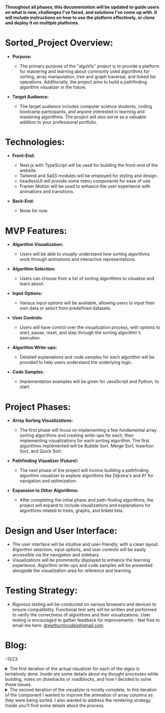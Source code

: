 #### Throughout all phases, this documentation will be updated to guide users on what is new, challenges I've faced, and solutions I've come up with. It will include instructions on how to use the platform effectively, or clone and deploy it on multiple platforms.

# Sorted_Project Overview:

- **Purpose:**

  - The primary purpose of the "algoVIs" project is to provide a platform for mastering and learning about commonly used algorithms for sorting, array manipulation, tree and graph traversal, and linked list operations. Additionally, the project aims to build a pathfinding algorithm visualizer in the future.

- **Target Audience:**
  - The target audience includes computer science students, coding bootcamp participants, and anyone interested in learning and mastering algorithms. The project will also serve as a valuable addition to your professional portfolio.

# Technologies:

- **Front-End:**

  - Next.js with TypeScript will be used for building the front-end of the website.
  - Tailwind and SaSS modules will be employed for styling and design.
  - headlessUI will provide some menu components for ease of use.
  - Framer Motion will be used to enhance the user experience with animations and transitions.

- **Back-End:**
  - None for now.

# MVP Features:

- **Algorithm Visualization:**

  - Users will be able to visually understand how sorting algorithms work through animations and interactive representations.

- **Algorithm Selection:**

  - Users can choose from a list of sorting algorithms to visualize and learn about.

- **Input Options:**

  - Various input options will be available, allowing users to input their own data or select from predefined datasets.

- **User Controls:**

  - Users will have control over the visualization process, with options to start, pause, reset, and step through the sorting algorithm's execution.

- **Algorithm Write-ups:**

  - Detailed explanations and code samples for each algorithm will be provided to help users understand the underlying logic.

- **Code Samples:**
  - Implementation examples will be given for JavaScript and Python, to start.

# Project Phases:

- **Array Sorting Visualizations:**

  - The first phase will focus on implementing a few fundamental array sorting algorithms and creating write-ups for each, then implementing visualizations for each sorting algorithm. The first algorithms implemented will be Bubble Sort, Merge Sort, Insertion Sort, and Quick Sort.

- **Pathfinding Visualizer (Future):**

  - The next phase of the project will involve building a pathfinding algorithm visualizer to explore algorithms like Dijkstra's and A\* for navigation and optimization.

- **Expansion to Other Algorithms:**
  - After completing the initial phase and path-finding algorithms, the project will expand to include visualizations and explanations for algorithms related to trees, graphs, and linked lists.

# Design and User Interface:

- The user interface will be intuitive and user-friendly, with a clean layout. Algorithm selection, input options, and user controls will be easily accessible via the navigation and sidebars.
- Visualizations will be prominently displayed to enhance the learning experience. Algorithm write-ups and code samples will be presented alongside the visualization area for reference and learning.

# Testing Strategy:

- Rigorous testing will be conducted on various browsers and devices to ensure compatibility. Functional test sets will be written and performed to verify the correctness of algorithms and their visualizations. User testing is encouraged to gather feedback for improvements - feel free to email me here:
  <drewthurmcodes@gmail.com>

# Blog:

-11/23

<details>

<summary> The first iteration of the actual visualizer for each of the algos is tentatively done. Inside are some details about my thought processes while building, notes on drawbacks or roadblocks, and how I decided to solve these issues. </summary>

- I started by creating functions to generate a list of random numbers, and employed useState to store the generated "sortingArray", and mapped over these values in the jsx to create a column for each.

  - <details>
        <summary> columns code:</summary>
      
      ```typescript
          function ArrayElementNode({ color, label }: { color: string; label: string }) {
            return (
              <div className={`flex h-full w-3 justify-center items-end text-xs ${color}`}>
                <div className="translate-y-6 -rotate-45 text-white">{label}</div>
              </div>
            );
          }

          <div className="flex gap-4 h-1/2 w-full justify-center items-end">
            {sortingArray.map((value: number, idx: number, arr: number[]) => {
              return (
                <div className="array-element-node" style={{ height: value }}>
                  <ArrayElementNode
                    key={idx}
                    label={arr.length < 30 ? ${value} : ""}
                    color={"bg-blue"}
                  />
                </div>
              );
            })}
          </div>

  - [x] While testing I noticed column labels tend to overlap and look ugly when the list is above 30-40 elements.

- With the ability to create a random array of numbers and render them on the screen, the next step would be to implement a version of bubble sort that keeps track of the steps it took to sort the array. For this step I modified traditional bubbleSort to create an auxiliary array called animationFrames. The plan is to push a copy of the sortingArray to animationFrames on each iteration of the inner loop. This would give me a snapshot of the sortingArray's state after every comparison. I could use these captured array states to illustrate the steps taken to sort the input array.

  - <details>
      <summary> bubbleSort code: </summary>

    ```typescript
      generateBubbleSortAnimations(arr: number[]): number[][] {
        const arrayCopy = [...arr];
        const bubbleSortAnimations = []
        let swapped = true;

        while (swapped) {
          swapped = false;
          for (let i = 0; i < arrayCopy.length - 1; i++) {
            if (arrayCopy[i] > arrayCopy[i + 1]) {
              bubbleSortAnimations.push([i, i+1])
              const temp = arrayCopy[i];
              arrayCopy[i] = arrayCopy[i + 1];
              arrayCopy[i + 1] = temp;
              swapped = true;
            }
          }
        } ;

        return bubbleSortAnimations;
      };
    ```

    </details>

  - [x] I realized that this was wasteful, as it would produce an unused animation frame when the numbers being compared are already in order. Also, since I'm only concerned with the positions being changed, I modified it to store the two positions being swapped only when I've made a change.

- The next order of business would be to create a function, handleFrame, which would handle a single animation frame by modifying the currently rendered array elements to reflect the new state of the array. I imagined 3 visual indicators to guide the user through the steps. First, I would change the colors of the elements to be swapped. Next I would swap the style properties and labels of the two elements, and finally I would return them to the default color. I used regular DOM manipulation to achieve all of this, like so:

  - <details>
        <summary> handleFrame code: </summary>

        ```typescript
        const handleFrame = (frameNumber: number, col1: any, col2: any) => {
          let c1h = col1.style.height;
          let c2h = col2.style.height;
          let el1 = col1.firstChild;
          let el2 = col2.firstChild;
          let text = el1.firstChild.innerText;

          if (frameNumber % 3 === 1) {
            el1.style.backgroundColor = "red";
            el2.style.backgroundColor = "purple";
          } else if (frameNumber % 3 === 2) {
            el1.style.backgroundColor = "purple";
            el2.style.backgroundColor = "red";
            el1.firstChild.innerText = el2.firstChild.innerText;
            el2.firstChild.innerText = text;
            col1.style.height = c2h;
            col2.style.height = c1h;
          } else {
            el1.style.backgroundColor = "blue";
            el2.style.backgroundColor = "blue";
          }

          };

          ```

      </details>

- With these steps completed I could begin to put everything together. My plan was to iterate over the animation frames, creating a set of nested timeouts. The higher order timeout would be responsible for grabbing the proper array columns and creating 3 staggered calls to the handleFrame function described above. To start and stop the animations I decided to employ useEffect's dependancy array in conjunction with a slice of local state called "sortingInProgress", which the "Sort" button would manipulate. It's not the most beautiful code, but this is what I came up with for the first iteration:

  - <details>
        <summary> useEffect code:</summary>
      
      ```typescript
        useEffect(() => {
          if (!sortingInProgress) return;
          const animationFrames = generateBubbleSortAnimations(sortingArray);
          for (let i = 0; i < animationFrames.length; i++) {
            setTimeout(() => {
              const arrayElements = document.querySelectorAll(
                ".array-element-node"
              );
              const [pos1, pos2] = animationFrames[i];
              const col1 = arrayElements[pos1];
              const col2 = arrayElements[pos2];
              for (let idx = 1; idx <= 3; idx++) {
                setTimeout(() => {
                  handleFrame(idx, col1, col2);
                }, idx * 15);
              }
            }, i * 45);
          }
        }, [sortingInProgress]);
        ```
    </details>

- Lastly, I made a few simple buttons. One to start the sorting visualization, and one to create / render a new list of values. So. The creation is complete. It works but, even aside from sloppy first-attempt code, there are drawbacks and things that I would like to refactor. Here are some of the things I'd like to improve on the next iteration:

  1. The visualization is kind of jarring. It gets the point across, but it's not pretty.
     - _a._ the columns don't move horizontally, they just swap sizes.
     - _b._ since there are no transitions the changes happen instantly.
     - _c._ faster animation speeds make this look like "blur of color, then done" - not the desired effect & useless for teaching
  2. Once animations start, they cannot be stopped.
     - _b._ it is not possible to pause, rewind or reset back to the original list order.
     - _a._ if a new list is generated during animation, the column values update but the animations continue.

  </details>

<details>

<summary> The second iteration of the visualizer is mostly complete. In this iteration of the component I wanted to improve the animation of array columns as they were being sorted. I also wanted to address the rendering strategy. Inside you'll find some details about the process. </summary>

## Problem 1 - Once animations start, they cannot be stopped.

- This is because all of the timeouts are placed onto the message queue synchronously. So even after the array values are changed, or sortingInProgress is toggled to false, handleFrame continues to be called as the timeouts resolve. My first response was to store each timeout id as it was being created in a ref, then clear them using a loop if the "cancel" button was clicked, but I was unsuccessful.

- After a bit more thought I decide to look at this from a different angle and try a recursive approach. Here's what I came up with.

  - <details>
    <summary> the plan:</summary>

    1. use useRef to store:

       - animationFramesRef: the array of animation steps taken
       - timeoutRef: the ID of the current pending setTimeout

    2. use useState to store:

       - arrayValues: the list values to be mapped and sorted
       - columns: html elements created by mapping over arrayValues
       - sortingInProgress: used to toggle sorting on or off

    3. create a useEffect that will:

       - call a recursive function, "animateFrames", if sortingInProgress is true
       - return a cleanup function calls clearTimeout on timeoutRef

    4. animateFrames will:

       - create a new timeout whose callback will:
         - remove one frame from the animationFramesRef
         - call a helper function, "swapColumns", passing the removed animation frame
       - update timeoutRef with the new ID

    5. swapColumns will:

       - use the animation frame to swap the elements of "arrayValues"
       - call setArrayValues with the newly mutated array triggering a rerender, and starting the process over
       </details>

  - <details> 
    <summary>the code:</summary>

    ```javascript
    useEffect(() => {
      if (!sortingInProgress) return;
      if (!animationFramesRef.current.length)
        animationFramesRef.current = sortingAlgos["bubbleSort"](arrayValues);
      animateFrames();
      return () => clearTimeout(timeoutRef.current);
    }, [arrayValues, columns, sortingInProgress]);

    const animateFrames = () => {
      timeoutRef.current = setTimeout(() => {
        if (animationFramesRef.current.length)
          swapColumns(...animationFramesRef.current.pop());
      }, ANIMATION_SPEED * 1000);
    };

    const swapColumns = (...pos: number[]) => {
      let [a, b] = pos;
      [arrayValues[a], arrayValues[b]] = [arrayValues[b], arrayValues[a]];
      setColumns(createColumns(arrayValues));
    };
    ```

    </details>

- Users can pause sorting any time, and if the array is reset during sorting then animations stop automatically. Additionally I feel like this code is quite a bit cleaner so I'm happy with the results, for now.
